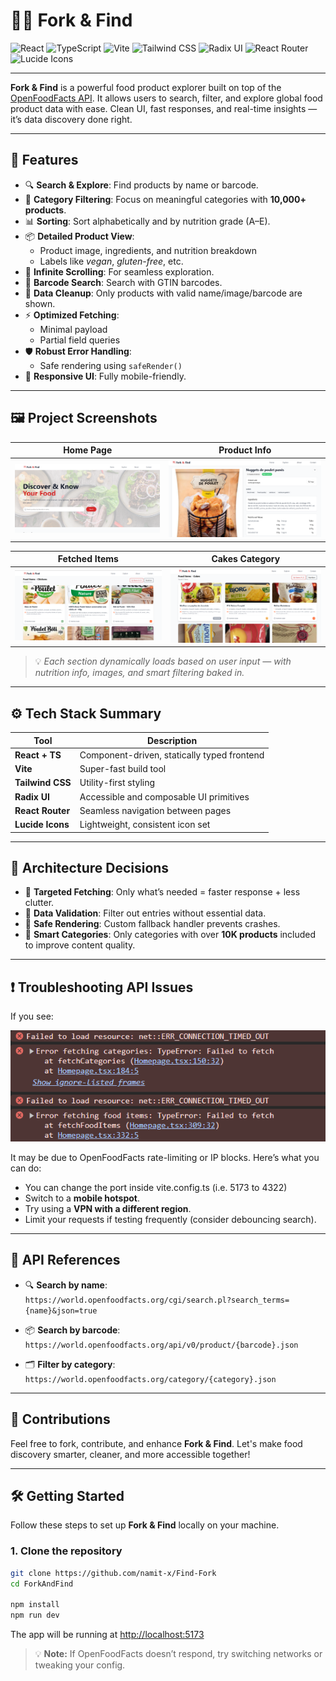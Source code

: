 # 🥄🍴 Fork & Find

![React](https://img.shields.io/badge/React-20232A?style=for-the-badge&logo=react&logoColor=61DAFB)
![TypeScript](https://img.shields.io/badge/TypeScript-3178C6?style=for-the-badge&logo=typescript&logoColor=white)
![Vite](https://img.shields.io/badge/Vite-646CFF?style=for-the-badge&logo=vite&logoColor=white)
![Tailwind CSS](https://img.shields.io/badge/TailwindCSS-0EA5E9?style=for-the-badge&logo=tailwindcss&logoColor=white)
![Radix UI](https://img.shields.io/badge/Radix_UI-000000?style=for-the-badge&logo=radix-ui&logoColor=white)
![React Router](https://img.shields.io/badge/React_Router-CA4245?style=for-the-badge&logo=react-router&logoColor=white)
![Lucide Icons](https://img.shields.io/badge/Lucide_Icons-121212?style=for-the-badge&logo=lucide&logoColor=white)

---

**Fork & Find** is a powerful food product explorer built on top of the [OpenFoodFacts API](https://world.openfoodfacts.org/). It allows users to search, filter, and explore global food product data with ease. Clean UI, fast responses, and real-time insights — it’s data discovery done right.

---

## 🚀 Features

- 🔍 **Search & Explore**: Find products by name or barcode.
- 🧠 **Category Filtering**: Focus on meaningful categories with **10,000+ products**.
- 📊 **Sorting**: Sort alphabetically and by nutrition grade (A–E).
- 📦 **Detailed Product View**:
  - Product image, ingredients, and nutrition breakdown
  - Labels like *vegan*, *gluten-free*, etc.
- 🔁 **Infinite Scrolling**: For seamless exploration.
- 🔢 **Barcode Search**: Search with GTIN barcodes.
- 🧹 **Data Cleanup**: Only products with valid name/image/barcode are shown.
- ⚡ **Optimized Fetching**:
  - Minimal payload
  - Partial field queries
- 🛡 **Robust Error Handling**:
  - Safe rendering using `safeRender()`
- 📱 **Responsive UI**: Fully mobile-friendly.

---

## 🖼️ Project Screenshots

| Home Page                             | Product Info                           |
|--------------------------------------|----------------------------------------|
| ![Home](./ForkAndFind/public/HomePage.png)       | ![Info](./ForkAndFind/public/ProductInfo.png)      |

| Fetched Items                         | Cakes Category                         |
|--------------------------------------|----------------------------------------|
| ![Items](./ForkAndFind/public/FetchedItems.png)  | ![Cakes](./ForkAndFind/public/Cakes.png)           |

> 💡 *Each section dynamically loads based on user input — with nutrition info, images, and smart filtering baked in.*

---

## ⚙️ Tech Stack Summary

| Tool             | Description                                                     |
|------------------|-----------------------------------------------------------------|
| **React + TS**   | Component-driven, statically typed frontend                     |
| **Vite**         | Super-fast build tool                                           |
| **Tailwind CSS** | Utility-first styling                                           |
| **Radix UI**     | Accessible and composable UI primitives                         |
| **React Router** | Seamless navigation between pages                               |
| **Lucide Icons** | Lightweight, consistent icon set                                |

---

## 🧠 Architecture Decisions

- 🎯 **Targeted Fetching**: Only what’s needed = faster response + less clutter.
- 🧼 **Data Validation**: Filter out entries without essential data.
- 🧯 **Safe Rendering**: Custom fallback handler prevents crashes.
- 📂 **Smart Categories**: Only categories with over **10K products** included to improve content quality.

---

## ❗ Troubleshooting API Issues

If you see:

![ERR_CONNECTION_TIMED_OUT](/ForkAndFind/public/Error.png)

It may be due to OpenFoodFacts rate-limiting or IP blocks. Here’s what you can do:
- You can change the port inside vite.config.ts (i.e. 5173 to 4322)
- Switch to a **mobile hotspot**.
- Try using a **VPN with a different region**.
- Limit your requests if testing frequently (consider debouncing search).

---

## 📌 API References

- 🔍 **Search by name**:  
  `https://world.openfoodfacts.org/cgi/search.pl?search_terms={name}&json=true`

- 📦 **Search by barcode**:  
  `https://world.openfoodfacts.org/api/v0/product/{barcode}.json`

- 🗂 **Filter by category**:  
  `https://world.openfoodfacts.org/category/{category}.json`

---

## 🙌 Contributions

Feel free to fork, contribute, and enhance **Fork & Find**. Let's make food discovery smarter, cleaner, and more accessible together!

---

## 🛠 Getting Started

Follow these steps to set up **Fork & Find** locally on your machine.

### 1. Clone the repository
```bash
git clone https://github.com/namit-x/Find-Fork
cd ForkAndFind

npm install
npm run dev
```

The app will be running at [http://localhost:5173](http://localhost:5173)


> 💡 **Note:** If OpenFoodFacts doesn’t respond, try switching networks or tweaking your config.